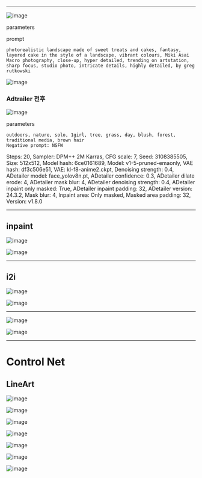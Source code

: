 

---
![image](https://github.com/gyoung307/Al_Project/blob/main/%ED%94%84%EB%A1%AC%ED%94%84%ED%8A%B8%20%ED%85%8C%EC%8A%A4%ED%8A%B8/00003-82738590.png?raw=true)

parameters

prompt
```
photorealistic landscape made of sweet treats and cakes, fantasy, layered cake in the style of a landscape, vibrant colours, Miki Asai Macro photography, close-up, hyper detailed, trending on artstation, sharp focus, studio photo, intricate details, highly detailed, by greg rutkowski
```


![image](https://raw.githubusercontent.com/gyoung307/Al_Project/be1bc88678a956190e9ab97d0a5f3fef8261e491/%ED%94%84%EB%A1%AC%ED%94%84%ED%8A%B8%20%ED%85%8C%EC%8A%A4%ED%8A%B8/00000-1718380262.png)

### Adtrailer 전후

![image](https://raw.githubusercontent.com/gyoung307/Al_Project/69ff31e08ea906a6a5bebc4df80c665280e25963/%ED%94%84%EB%A1%AC%ED%94%84%ED%8A%B8%20%ED%85%8C%EC%8A%A4%ED%8A%B8/00006-1718380262.png)


parameters
```
outdoors, nature, solo, 1girl, tree, grass, day, blush, forest, traditional media, brown hair
Negative prompt: NSFW
```
Steps: 20, Sampler: DPM++ 2M Karras, CFG scale: 7, Seed: 3108385505, Size: 512x512, Model hash: 6ce0161689, Model: v1-5-pruned-emaonly, VAE hash: df3c506e51, VAE: kl-f8-anime2.ckpt, Denoising strength: 0.4, ADetailer model: face_yolov8n.pt, ADetailer confidence: 0.3, ADetailer dilate erode: 4, ADetailer mask blur: 4, ADetailer denoising strength: 0.4, ADetailer inpaint only masked: True, ADetailer inpaint padding: 32, ADetailer version: 24.3.2, Mask blur: 4, Inpaint area: Only masked, Masked area padding: 32, Version: v1.8.0


---
inpaint
---

![image](https://raw.githubusercontent.com/gyoung307/Al_Project/2bf8b021619f479e3ad78f4691e253e6f70c187b/%ED%94%84%EB%A1%AC%ED%94%84%ED%8A%B8%20%ED%85%8C%EC%8A%A4%ED%8A%B8/00022-2345644395.png)

![image](https://raw.githubusercontent.com/gyoung307/Al_Project/2bf8b021619f479e3ad78f4691e253e6f70c187b/%ED%94%84%EB%A1%AC%ED%94%84%ED%8A%B8%20%ED%85%8C%EC%8A%A4%ED%8A%B8/00007-2925252503.png)

---
i2i
---

![image](https://github.com/gyoung307/Al_Project/blob/main/%ED%94%84%EB%A1%AC%ED%94%84%ED%8A%B8%20%ED%85%8C%EC%8A%A4%ED%8A%B8/%EA%B7%B8%EB%A6%BC1.png?raw=true)

![image](https://github.com/gyoung307/Al_Project/blob/main/%ED%94%84%EB%A1%AC%ED%94%84%ED%8A%B8%20%ED%85%8C%EC%8A%A4%ED%8A%B8/00014-1509143694.png?raw=true)

---

![image](https://raw.githubusercontent.com/gyoung307/Al_Project/a1e0d1dc2f80e54617a638e5bbae9690efb91110/%ED%94%84%EB%A1%AC%ED%94%84%ED%8A%B8%20%ED%85%8C%EC%8A%A4%ED%8A%B8/%EA%B7%B8%EB%A6%BC%EC%88%98%EC%A0%95.png)

![image](https://raw.githubusercontent.com/gyoung307/Al_Project/a1e0d1dc2f80e54617a638e5bbae9690efb91110/%ED%94%84%EB%A1%AC%ED%94%84%ED%8A%B8%20%ED%85%8C%EC%8A%A4%ED%8A%B8/00024-4059771151.png)

---

# Control Net

## LineArt

![image](https://raw.githubusercontent.com/gyoung307/Al_Project/2d7b189aa9cfeeebb015753d308c3f88a42ff63f/%ED%94%84%EB%A1%AC%ED%94%84%ED%8A%B8%20%ED%85%8C%EC%8A%A4%ED%8A%B8/Line%20art.jpg)

![image](https://github.com/gyoung307/Al_Project/blob/main/ControlNet/Scribble_001.png?raw=true)

![image](https://raw.githubusercontent.com/gyoung307/Al_Project/2d7b189aa9cfeeebb015753d308c3f88a42ff63f/%ED%94%84%EB%A1%AC%ED%94%84%ED%8A%B8%20%ED%85%8C%EC%8A%A4%ED%8A%B8/00025-1043356757.png)

![image](https://raw.githubusercontent.com/gyoung307/Al_Project/2d7b189aa9cfeeebb015753d308c3f88a42ff63f/%ED%94%84%EB%A1%AC%ED%94%84%ED%8A%B8%20%ED%85%8C%EC%8A%A4%ED%8A%B8/Line%20art3.jpg)

![image](https://raw.githubusercontent.com/gyoung307/Al_Project/2d7b189aa9cfeeebb015753d308c3f88a42ff63f/%ED%94%84%EB%A1%AC%ED%94%84%ED%8A%B8%20%ED%85%8C%EC%8A%A4%ED%8A%B8/00025-523873531.png)

![image](https://github.com/gyoung307/Al_Project/blob/main/ControlNet/Scribble_002.png?raw=true)

![image](https://github.com/gyoung307/Al_Project/blob/main/ControlNet/Scribble_003.png?raw=true)


